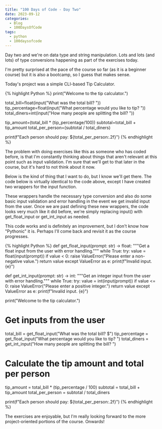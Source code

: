```yaml
---
title: "100 Days of Code - Day Two"
date: 2023-09-12
categories:
  - Blog
  - 100DaysOfCode
tags:
  - python
  - 100daysofcode
---
```


Day two and we're on data type and string manipulation. Lots and lots (and lots) of type conversions happening as part of the exercises today.

I'm pretty surprised at the pace of the course so far (as it is a beginner course) but it is also a bootcamp, so I guess that makes sense.

Today's project was a simple CLI-based Tip Calculator.

{% highlight Python %}
print("Welcome to the tip calculator.")

total_bill=float(input("What was the total bill? "))
tip_percentage=float(input("What percentage would you like to tip? "))
total_diners=int(input("How many people are splitting the bill? "))

tip_amount=(total_bill * (tip_percentage/100))
subtotal=total_bill + tip_amount
total_per_person=(subtotal / total_diners)

print(f"Each person should pay: ${total_per_person:.2f}")
{% endhighlight %}

The problem with doing exercises like this as someone who has coded before, is that I'm constantly thinking about things that aren't relevant at this point such as input validation. I'm sure that we'll get to that later in the course, but it's hard to not think about it now.

Below is the kind of thing that I want to do, but I know we'll get there. The code below is virtually identical to the code above, except I have created two wrappers for the input function. 

These wrappers handle the necessary type conversion and also do some basic input validation and error handling in the event we get invalid input from the user. Once we are past defining these new wrappers, the code looks very much like it did before, we're simply replacing input() with get_float_input or get_int_input as needed. 

This code works and is definitely an improvement, but I don't know how "Pythonic" it is. Perhaps I'll come back and revisit it as the course progresses. 

{% highlight Python %}
def get_float_input(prompt: str) -> float:
    """Get a float input from the user with error handling."""
    while True:
        try:
            value = float(input(prompt))
            if value < 0:
                raise ValueError("Please enter a non-negative value.")
            return value
        except ValueError as e:
            print(f"Invalid input. {e}")

def get_int_input(prompt: str) -> int:
    """Get an integer input from the user with error handling."""
    while True:
        try:
            value = int(input(prompt))
            if value <= 0:
                raise ValueError("Please enter a positive integer.")
            return value
        except ValueError as e:
            print(f"Invalid input. {e}")

print("Welcome to the tip calculator.")

# Get inputs from the user
total_bill = get_float_input("What was the total bill? $")
tip_percentage = get_float_input("What percentage would you like to tip? ")
total_diners = get_int_input("How many people are splitting the bill? ")

# Calculate the tip amount and total per person
tip_amount = total_bill * (tip_percentage / 100)
subtotal = total_bill + tip_amount
total_per_person = subtotal / total_diners

print(f"Each person should pay: ${total_per_person:.2f}")
{% endhighlight %}

The exercises are enjoyable, but I'm really looking forward to the more project-oriented portions of the course. Onwards!
